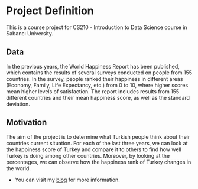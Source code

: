 # Project Definition

This is a course project for CS210 - Introduction to Data Science course in Sabancı University.

## Data

In the previous years, the World Happiness Report has been published, which contains the results of several surveys conducted on people from 155 countries. In the survey, people ranked their happiness in different areas (Economy, Family, Life Expectancy, etc.) from 0 to 10, where higher scores mean higher levels of satisfaction. The report includes results from 155 different countries and their mean happiness score, as well as the standard deviation.

## Motivation

The aim of the project is to determine what Turkish people think about their countries current situation. For each of the last three years, we can look at the happiness score of Turkey and compare it to others to find how well Turkey is doing among other countries. Moreover, by looking at the percentages, we can observe how the happiness rank of Turkey changes in the world.

* You can visit my [blog](https://bighappydata.wordpress.com/) for more information.
